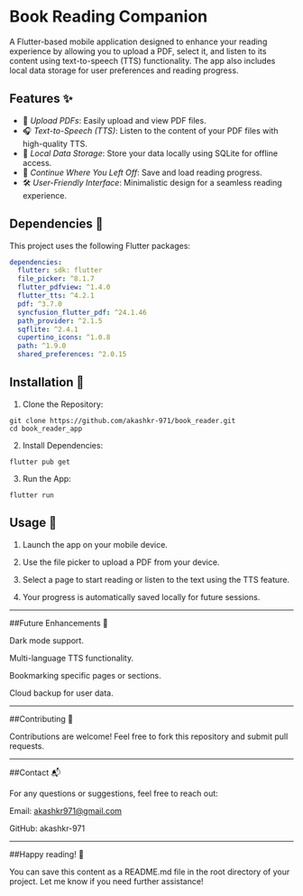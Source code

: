# Book Reading Companion
 
A Flutter-based mobile application designed to enhance your reading experience by allowing you to upload a PDF, select it, and listen to its content using text-to-speech (TTS) functionality. The app also includes local data storage for user preferences and reading progress.


## Features ✨

- 📄 *Upload PDFs*: Easily upload and view PDF files.
- 🎧 *Text-to-Speech (TTS)*: Listen to the content of your PDF files with high-quality TTS.
- 💾 *Local Data Storage*: Store your data locally using SQLite for offline access.
- 🔄 *Continue Where You Left Off*: Save and load reading progress.
- 🛠 *User-Friendly Interface*: Minimalistic design for a seamless reading experience.

## Dependencies 🧩

This project uses the following Flutter packages:

```yaml
dependencies:
  flutter: sdk: flutter
  file_picker: ^8.1.7
  flutter_pdfview: ^1.4.0
  flutter_tts: ^4.2.1
  pdf: ^3.7.0
  syncfusion_flutter_pdf: ^24.1.46
  path_provider: ^2.1.5
  sqflite: ^2.4.1
  cupertino_icons: ^1.0.8
  path: ^1.9.0
  shared_preferences: ^2.0.15

```

## Installation 🚀

1. Clone the Repository:
```
git clone https://github.com/akashkr-971/book_reader.git
cd book_reader_app
```

2. Install Dependencies:
```
flutter pub get
```

3. Run the App:
```
flutter run
```


## Usage 📱 

1. Launch the app on your mobile device.


2. Use the file picker to upload a PDF from your device.


3. Select a page to start reading or listen to the text using the TTS feature.


4. Your progress is automatically saved locally for future sessions.

---

##Future Enhancements 🌟

Dark mode support.

Multi-language TTS functionality.

Bookmarking specific pages or sections.

Cloud backup for user data.


---

##Contributing 🤝

Contributions are welcome! Feel free to fork this repository and submit pull requests.


---

##Contact 📬

For any questions or suggestions, feel free to reach out:

Email: akashkr971@gmail.com

GitHub: akashkr-971

---

##Happy reading! 🎉

You can save this content as a README.md file in the root directory of your project. Let me know if you need further assistance!
